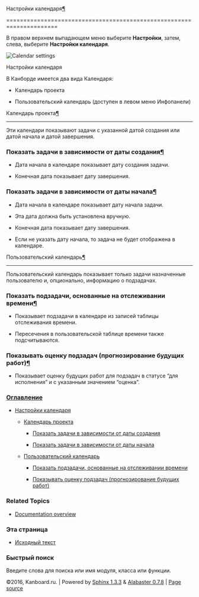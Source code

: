 Настройки календаря[¶](#calendar-settings "Ссылка на этот заголовок")

=====================================================================



В правом верхнем выпадающем меню выберите **Настройки**, затем, слева, выберите **Настройки календаря**.



![Calendar settings](https://kanboard.net/screenshots/documentation/calendar-settings.png)



Настройки календаря



В Канборде имеется два вида Календаря:



-   Календарь проекта



-   Пользовательский календарь (доступен в левом меню Инфопанели)



Календарь проекта[¶](#project-calendar "Ссылка на этот заголовок")

------------------------------------------------------------------



Эти календари показывают задачи с указанной датой создания или датой начала и датой завершения.



### Показать задачи в зависимости от даты создания[¶](#show-tasks-based-on-the-creation-date "Ссылка на этот заголовок")



-   Дата начала в календаре показывает дату создания задачи.



-   Конечная дата показывает дату завершения.



### Показать задачи в зависимости от даты начала[¶](#show-tasks-based-on-the-start-date "Ссылка на этот заголовок")



-   Дата начала в календаре показывает дату начала задачи.



-   Эта дата должна быть установлена вручную.



-   Конечная дата показывает дату завершения.



-   Если не указать дату начала, то задача не будет отображена в календаре.



Пользовательский календарь[¶](#user-calendar "Ссылка на этот заголовок")

------------------------------------------------------------------------



Пользовательский календарь показывает только задачи назначенные пользователю и, опционально, информацию о подзадачах.



### Показать подзадачи, основанные на отслеживании времени[¶](#show-sub-tasks-based-on-the-time-tracking "Ссылка на этот заголовок")



-   Показывает подзадачи в календаре из записей таблицы отслеживания времени.



-   Пересечения в пользовательской таблице времени также подсчитываются.



### Показывать оценку подзадач (прогнозирование будущих работ)[¶](#show-sub-task-estimates-forecast-of-future-work "Ссылка на этот заголовок")



-   Показывает оценку будущих работ для подзадач в статусе “для исполнения” и с указанным значением “оценка”.



### [Оглавление](index.markdown)



-   [Настройки календаря](#)

    -   [Календарь проекта](#project-calendar)

        -   [Показать задачи в зависимости от даты создания](#show-tasks-based-on-the-creation-date)

        -   [Показать задачи в зависимости от даты начала](#show-tasks-based-on-the-start-date)

    -   [Пользовательский календарь](#user-calendar)

        -   [Показать подзадачи, основанные на отслеживании времени](#show-sub-tasks-based-on-the-time-tracking)

        -   [Показывать оценку подзадач (прогнозирование будущих работ)](#show-sub-task-estimates-forecast-of-future-work)



### Related Topics



-   [Documentation overview](index.markdown)



### Эта страница



-   [Исходный текст](_sources/calendar-configuration.txt)



### Быстрый поиск



Введите слова для поиска или имя модуля, класса или функции.



©2016, Kanboard.ru. | Powered by [Sphinx 1.3.3](http://sphinx-doc.org/) & [Alabaster 0.7.8](https://github.com/bitprophet/alabaster) | [Page source](_sources/calendar-configuration.txt)

